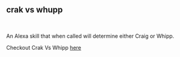 <h2>crak vs whupp</h2>
<br>
<p>An Alexa skill that when called will determine either Craig or Whipp.</p>
Checkout Crak Vs Whipp  <a href='https://crakvswhipp.com'> here</a>